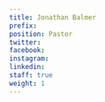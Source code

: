 ```yaml
---
title: Jonathan Balmer
prefix: 
position: Pastor
twitter: 
facebook: 
instagram: 
linkedin: 
staff: true
weight: 1
---
```


